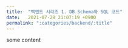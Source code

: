 ```yaml
---
title:  "백엔드 시리즈 1. DB Schema와 SQL 코드"
date:   2021-07-28 21:07:19 +0900
permalink: ":categories/backend/:title"
---
```


some content